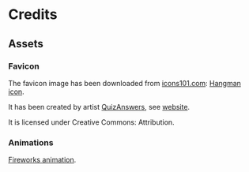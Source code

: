 # Credits

## Assets

### Favicon

The favicon image has been downloaded from [icons101.com](http://www.icons101.com/):
[Hangman icon](http://www.icons101.com/icon/id_75811/setid_2529/Brain_Games_by_QuizAnswers/HangmanGame).

It has been created by artist
[QuizAnswers](http://www.icons101.com/artist/id_2529/QuizAnswers),
see [website](http://www.quizanswers.com/).

It is licensed under Creative Commons: Attribution.

### Animations

[Fireworks animation](https://lottiefiles.com/7393-fireworks#).
